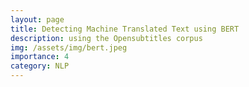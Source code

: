 ```yaml
---
layout: page
title: Detecting Machine Translated Text using BERT
description: using the Opensubtitles corpus
img: /assets/img/bert.jpeg
importance: 4
category: NLP
---
```


